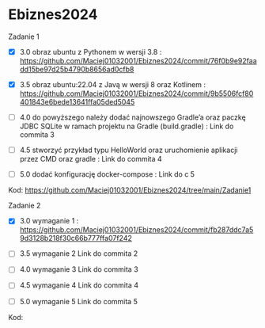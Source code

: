 # Ebiznes2024

Zadanie 1

- [x] 3.0 obraz ubuntu z Pythonem w wersji 3.8 : https://github.com/Maciej01032001/Ebiznes2024/commit/76f0b9e92faadd15be97d25b4790b8656ad0cfb8

- [x] 3.5 obraz ubuntu:22.04 z Javą w wersji 8 oraz Kotlinem : https://github.com/Maciej01032001/Ebiznes2024/commit/9b5506fcf80401843e6bede13641ffa05ded5045

- [ ] 4.0 do powyższego należy dodać najnowszego Gradle’a oraz paczkę JDBC SQLite w ramach projektu na Gradle (build.gradle) :  Link do commita 3

- [ ] 4.5 stworzyć przykład typu HelloWorld oraz uruchomienie aplikacji przez CMD oraz gradle : Link do commita 4

- [ ] 5.0 dodać konfigurację docker-compose : Link do c 5

Kod: https://github.com/Maciej01032001/Ebiznes2024/tree/main/Zadanie1


Zadanie 2

- [x] 3.0 wymaganie 1 : https://github.com/Maciej01032001/Ebiznes2024/commit/fb287ddc7a59d3128b218f30c66b777ffa07f242

- [ ] 3.5 wymaganie 2 Link do commita 2

- [ ] 4.0 wymaganie 3 Link do commita 3

- [ ] 4.5 wymaganie 4 Link do commita 4

- [ ] 5.0 wymaganie 5 Link do commita 5

Kod: 
